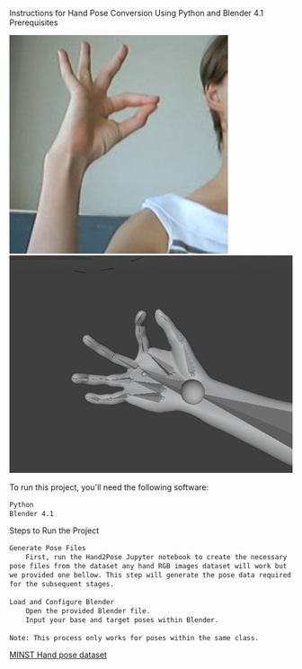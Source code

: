 Instructions for Hand Pose Conversion Using Python and Blender 4.1
Prerequisites


![Target Pose](Images/Pose.jpg)
![Target Mesh](Images/Mesh.jpg)


To run this project, you'll need the following software:

    Python
    Blender 4.1

Steps to Run the Project

    Generate Pose Files
        First, run the Hand2Pose Jupyter notebook to create the necessary pose files from the dataset any hand RGB images dataset will work but we provided one bellow. This step will generate the pose data required for the subsequent stages.

    Load and Configure Blender
        Open the provided Blender file.
        Input your base and target poses within Blender.

    Note: This process only works for poses within the same class.
[MINST Hand pose dataset](https://github.com/mon95/Sign-Language-and-Static-gesture-recognition-using-sklearn/tree/master)
